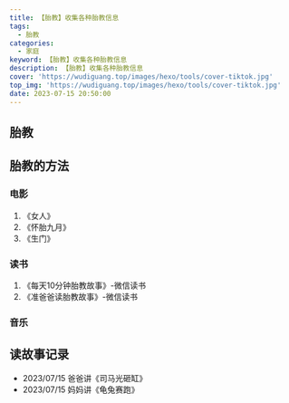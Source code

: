 ```yaml
---
title: 【胎教】收集各种胎教信息
tags:
  - 胎教
categories:
  - 家庭
keyword: 【胎教】收集各种胎教信息
description: 【胎教】收集各种胎教信息
cover: 'https://wudiguang.top/images/hexo/tools/cover-tiktok.jpg'
top_img: 'https://wudiguang.top/images/hexo/tools/cover-tiktok.jpg'
date: 2023-07-15 20:50:00
---
```


## 胎教

## 胎教的方法

### 电影

1. 《女人》
2. 《怀胎九月》
3. 《生门》

### 读书

1. 《每天10分钟胎教故事》-微信读书
2. 《准爸爸读胎教故事》-微信读书

### 音乐

## 读故事记录

* 2023/07/15 爸爸讲《司马光砸缸》
* 2023/07/15 妈妈讲《龟兔赛跑》